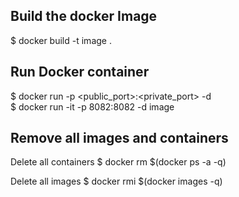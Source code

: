 ## Build the docker Image
$ docker build -t image .

## Run Docker container
$ docker run -p <public_port>:<private_port> -d <image>  
$ docker run -it -p 8082:8082 -d image

## Remove all images and containers

Delete all containers
$ docker rm $(docker ps -a -q)

Delete all images
$ docker rmi $(docker images -q)